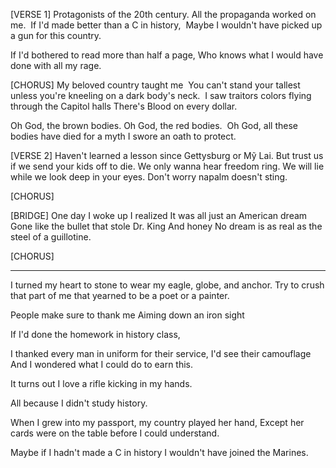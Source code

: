 [VERSE 1]
Protagonists of the 20th century.
All the propaganda worked on me. 
If I'd made better than a C in history, 
Maybe I wouldn't have picked up a gun for this country.

If I'd bothered to read more than half a page,
Who knows what I would have done with all my rage.

[CHORUS]
My beloved country taught me 
You can't stand your tallest
unless you're kneeling on a dark body's neck. 
I saw traitors colors flying through the Capitol halls
There's Blood on every dollar.

Oh God, the brown bodies.
Oh God, the red bodies. 
Oh God, all these bodies have died for a myth I swore an oath to protect.

[VERSE 2]
Haven't learned a lesson since Gettysburg or Mỹ Lai.
But trust us if we send your kids off to die.
We only wanna hear freedom ring.
We will lie while we look deep in your eyes.
Don't worry napalm doesn't sting.

[CHORUS]

[BRIDGE]
One day I woke up I realized
It was all just an American dream
Gone like the bullet that stole Dr. King
And honey No dream is as real as the steel of a guillotine.

[CHORUS]

---

I turned my heart to stone
to wear my eagle, globe, and anchor.
Try to crush that part of me
that yearned to be a poet or a painter.

People make sure to thank me
Aiming down an iron sight

If I'd done the homework in history class,

I thanked every man in uniform for their service,
I'd see their camouflage
And I wondered what I could do to earn this.

It turns out I love a rifle kicking in my hands.

All because I didn't study history.

When I grew into my passport, my country played her hand,
Except her cards were on the table before I could understand.

Maybe if I hadn't made a C in history
I wouldn't have joined the Marines.
